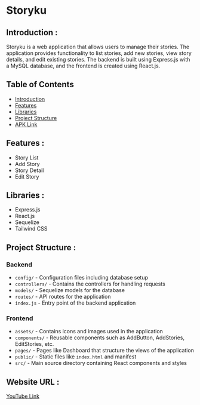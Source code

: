 # Storyku

## <a name="introduction"></a> Introduction :
Storyku is a web application that allows users to manage their stories. The application provides functionality to list stories, add new stories, view story details, and edit existing stories. The backend is built using Express.js with a MySQL database, and the frontend is created using React.js.

## Table of Contents

- [Introduction](#introduction)
- [Features](#features)
- [Libraries](#libraries)
- [Project Structure](#project-structures)
- [APK Link](#apk-link)

## <a name="features"></a> Features :
- Story List
- Add Story
- Story Detail
- Edit Story

## <a name="libraries"></a> Libraries :
- Express.js
- React.js
- Sequelize
- Tailwind CSS

## <a name="project-structures"></a> Project Structure :
### Backend
* `config/` - Configuration files including database setup
* `controllers/` - Contains the controllers for handling requests
* `models/` - Sequelize models for the database
* `routes/` - API routes for the application
* `index.js` - Entry point of the backend application

### Frontend
* `assets/` - Contains icons and images used in the application
* `components/` - Reusable components such as AddButton, AddStories, EditStories, etc.
* `pages/` - Pages like Dashboard that structure the views of the application
* `public/` - Static files like `index.html` and manifest
* `src/` - Main source directory containing React components and styles

## <a name="apk-link"></a> Website URL :
[YouTube Link](https://youtu.be/nSPz_mK6lVM?si=xtKwibfia_c-4zBC)

